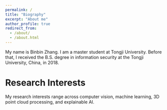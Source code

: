 ```yaml
---
permalink: /
title: "Biography"
excerpt: "About me"
author_profile: true
redirect_from: 
  - /about/
  - /about.html
---
```


My name is Binbin Zhang. I am a master student at Tongji University. Before that, I received the B.S. degree in information security at the Tongji University, China, in 2018.

Research Interests
======
My research interests range across computer vision, machine learning, 3D point cloud processing, and explainable AI.
